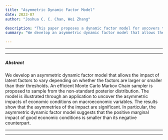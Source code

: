 ```yaml
---
title: "Asymmetric Dynamic Factor Model"
date: 2023-07
author: "Joshua C. C. Chan, Wei Zhang"

description: "This paper proposes a dynamic factor model for uncovers the asymmetric impacts of latent factors."
summary: "We develop an asymmetric dynamic factor model that allows the impact of latent factors to vary depending on whether the factors are larger or smaller than their thresholds."

---
```


---

[//]: # ()

---

##### Abstract

We develop an asymmetric dynamic factor model that allows the impact of latent factors to vary depending on whether the factors are larger or smaller than their thresholds. 
An efficient Monte Carlo Markov Chain sampler is proposed to sample from the non-standard posterior distribution. 
The model is illustrated through an application to uncover the asymmetric impacts of economic conditions on macroeconomic variables. 
The results show that the asymmetries of the impact are significant. In particular, the asymmetric dynamic factor model suggests that the positive marginal impact of good economic conditions is smaller than its negative counterpart.

---

---
